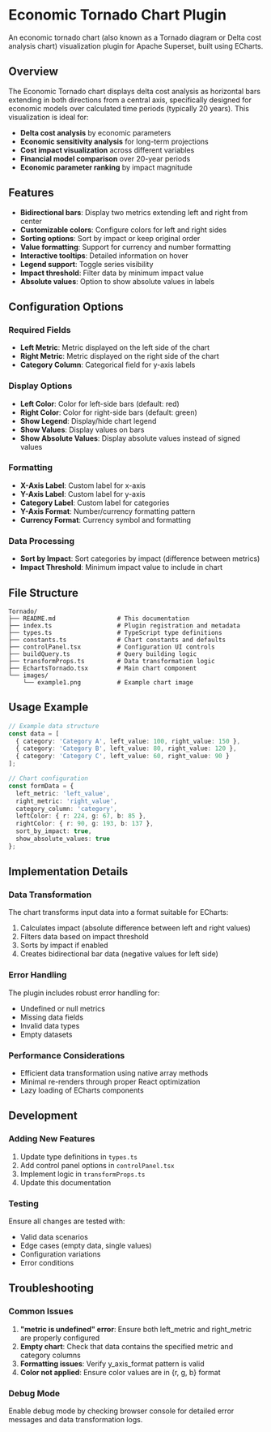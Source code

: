 # Economic Tornado Chart Plugin

An economic tornado chart (also known as a Tornado diagram or Delta cost analysis chart) visualization plugin for Apache Superset, built using ECharts.

## Overview

The Economic Tornado chart displays delta cost analysis as horizontal bars extending in both directions from a central axis, specifically designed for economic models over calculated time periods (typically 20 years). This visualization is ideal for:

- **Delta cost analysis** by economic parameters
- **Economic sensitivity analysis** for long-term projections
- **Cost impact visualization** across different variables
- **Financial model comparison** over 20-year periods
- **Economic parameter ranking** by impact magnitude

## Features

- **Bidirectional bars**: Display two metrics extending left and right from center
- **Customizable colors**: Configure colors for left and right sides
- **Sorting options**: Sort by impact or keep original order
- **Value formatting**: Support for currency and number formatting
- **Interactive tooltips**: Detailed information on hover
- **Legend support**: Toggle series visibility
- **Impact threshold**: Filter data by minimum impact value
- **Absolute values**: Option to show absolute values in labels

## Configuration Options

### Required Fields
- **Left Metric**: Metric displayed on the left side of the chart
- **Right Metric**: Metric displayed on the right side of the chart
- **Category Column**: Categorical field for y-axis labels

### Display Options
- **Left Color**: Color for left-side bars (default: red)
- **Right Color**: Color for right-side bars (default: green)
- **Show Legend**: Display/hide chart legend
- **Show Values**: Display values on bars
- **Show Absolute Values**: Display absolute values instead of signed values

### Formatting
- **X-Axis Label**: Custom label for x-axis
- **Y-Axis Label**: Custom label for y-axis
- **Category Label**: Custom label for categories
- **Y-Axis Format**: Number/currency formatting pattern
- **Currency Format**: Currency symbol and formatting

### Data Processing
- **Sort by Impact**: Sort categories by impact (difference between metrics)
- **Impact Threshold**: Minimum impact value to include in chart

## File Structure

```
Tornado/
├── README.md                 # This documentation
├── index.ts                  # Plugin registration and metadata
├── types.ts                  # TypeScript type definitions
├── constants.ts              # Chart constants and defaults
├── controlPanel.tsx          # Configuration UI controls
├── buildQuery.ts             # Query building logic
├── transformProps.ts         # Data transformation logic
├── EchartsTornado.tsx        # Main chart component
└── images/
    └── example1.png          # Example chart image
```

## Usage Example

```typescript
// Example data structure
const data = [
  { category: 'Category A', left_value: 100, right_value: 150 },
  { category: 'Category B', left_value: 80, right_value: 120 },
  { category: 'Category C', left_value: 60, right_value: 90 }
];

// Chart configuration
const formData = {
  left_metric: 'left_value',
  right_metric: 'right_value',
  category_column: 'category',
  leftColor: { r: 224, g: 67, b: 85 },
  rightColor: { r: 90, g: 193, b: 137 },
  sort_by_impact: true,
  show_absolute_values: true
};
```

## Implementation Details

### Data Transformation
The chart transforms input data into a format suitable for ECharts:
1. Calculates impact (absolute difference between left and right values)
2. Filters data based on impact threshold
3. Sorts by impact if enabled
4. Creates bidirectional bar data (negative values for left side)

### Error Handling
The plugin includes robust error handling for:
- Undefined or null metrics
- Missing data fields
- Invalid data types
- Empty datasets

### Performance Considerations
- Efficient data transformation using native array methods
- Minimal re-renders through proper React optimization
- Lazy loading of ECharts components

## Development

### Adding New Features
1. Update type definitions in `types.ts`
2. Add control panel options in `controlPanel.tsx`
3. Implement logic in `transformProps.ts`
4. Update this documentation

### Testing
Ensure all changes are tested with:
- Valid data scenarios
- Edge cases (empty data, single values)
- Configuration variations
- Error conditions

## Troubleshooting

### Common Issues
1. **"metric is undefined" error**: Ensure both left_metric and right_metric are properly configured
2. **Empty chart**: Check that data contains the specified metric and category columns
3. **Formatting issues**: Verify y_axis_format pattern is valid
4. **Color not applied**: Ensure color values are in {r, g, b} format

### Debug Mode
Enable debug mode by checking browser console for detailed error messages and data transformation logs.